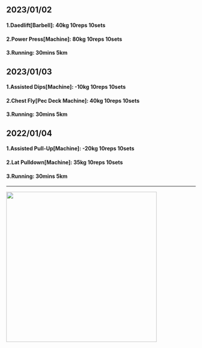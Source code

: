 ## 2023/01/02
#### 1.Daedlift\[Barbell\]: 40kg 10reps 10sets
#### 2.Power Press\[Machine\]: 80kg 10reps 10sets
#### 3.Running: 30mins 5km

## 2023/01/03
#### 1.Assisted Dips\[Machine\]: -10kg 10reps 10sets
#### 2.Chest Fly\[Pec Deck Machine\]: 40kg 10reps 10sets
#### 3.Running: 30mins 5km

## 2022/01/04
#### 1.Assisted Pull-Up\[Machine\]: -20kg 10reps 10sets
#### 2.Lat Pulldown\[Machine\]: 35kg 10reps 10sets
#### 3.Running: 30mins 5km

---

<img src='../_resources/__070.png' width='400px' />
